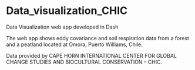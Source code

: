# Data_visualization_CHIC
Data Visualization web app developed in Dash

The web app shows eddy covariance and soil respiration data from a forest and a peatland located at Omora, Puerto Williams, Chile.

Data provided by CAPE HORN INTERNATIONAL CENTER FOR GLOBAL CHANGE STUDIES AND BIOCULTURAL CONSERVATION – CHIC.
